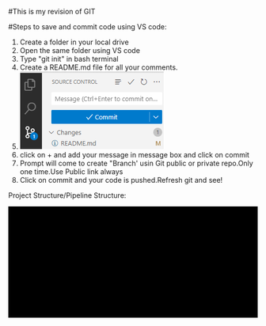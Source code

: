 #This is my revision of GIT

#Steps to save and commit code using VS code:
1. Create a folder in your local drive
2. Open the same folder using VS code
3. Type "git init" in bash terminal
4. Create a README.md file for all your comments.
5. ![Alt text](image.png)
6. click on + and add your message in message box and click on commit
7. Prompt will come to create "Branch' usin Git public or private repo.Only one time.Use Public link always
8. Click on commit and your code is pushed.Refresh git and see!


Project Structure/Pipeline Structure:

![Alt text](image-1.png)
